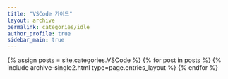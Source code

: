 ```yaml
---
title: "VSCode 가이드"
layout: archive
permalink: categories/idle
author_profile: true
sidebar_main: true
---
```



{% assign posts = site.categories.VSCode %}<!-- post에 등록된 글 상단에 선언한 categorise  -->
{% for post in posts %} {% include archive-single2.html type=page.entries_layout %} {% endfor %}
